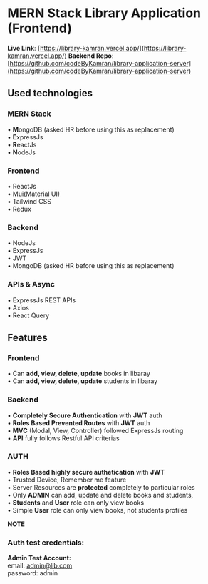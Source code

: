 # MERN Stack Library Application (Frontend)

**Live Link**: [https://library-kamran.vercel.app/](https://library-kamran.vercel.app/)
**Backend Repo**: [https://github.com/codeByKamran/library-application-server](https://github.com/codeByKamran/library-application-server)

## Used technologies

### MERN Stack

• <b>M</b>ongoDB (asked HR before using this as replacement)\
• <b>E</b>xpressJs\
• <b>R</b>eactJs\
• <b>N</b>odeJs

### Frontend

• ReactJs\
• Mui(Material UI)\
• Tailwind CSS\
• Redux<br/>

### Backend

• NodeJs\
• ExpressJs\
• JWT\
• MongoDB (asked HR before using this as replacement)

### APIs & Async

• ExpressJs REST APIs\
• Axios\
• React Query

## Features

### Frontend

• Can **add, view, delete, update** books in libaray\
• Can **add, view, delete, update** students in libaray

### Backend

• **Completely Secure Authentication** with **JWT** auth\
• **Roles Based Prevented Routes** with **JWT** auth\
• **MVC** (Modal, View, Controller) followed ExpressJs routing\
• **API** fully follows Restful API criterias

### AUTH

• **Roles Based highly secure authetication** with **JWT**\
• Trusted Device, Remember me feature \
• Server Resources are **protected** completely to particular roles\
• Only **ADMIN** can add, update and delete books and students,\
• **Students** and **User** role can only view books\
• Simple **User** role can only view books, not students profiles

**NOTE**

### Auth test credentials:

**Admin Test Account:**\
email: admin@lib.com\
password: admin

